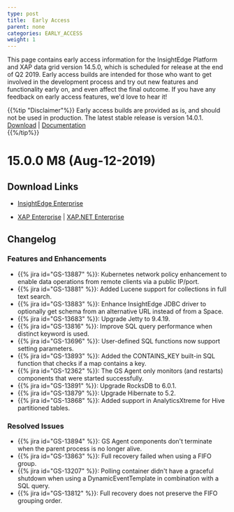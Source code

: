 ```yaml
---
type: post
title:  Early Access
parent: none
categories: EARLY_ACCESS
weight: 1
---
```


This page contains early access information for the InsightEdge Platform and XAP data grid version 14.5.0, which is scheduled for release at the end of Q2 2019. Early access builds are intended for those who want to get involved in the development process and try out new features and functionality early on, and even affect the final outcome. If you have any feedback on early access features, we'd love to hear it!

 {{%tip "Disclaimer"%}} Early access builds are provided as is, and should not be used in production. The latest stable release is version 14.0.1.<br>[Download](https://www.gigaspaces.com/download-center) | [Documentation](/latest/)</br>{{%/tip%}}


# 15.0.0 M8 (Aug-12-2019)

## Download Links

* [InsightEdge Enterprise](https://gigaspaces-releases-eu.s3.amazonaws.com/insightedge/15.0.0/gigaspaces-insightedge-enterprise-15.0.0-m8.zip) 

* [XAP Enterprise](https://gigaspaces-releases-eu.s3.amazonaws.com/xap/15.0.0/gigaspaces-xap-enterprise-15.0.0-m8.zip) | [XAP.NET Enterprise](https://gigaspaces-releases-eu.s3.amazonaws.com/xap/15.0.0/gigaspaces-xap.net-15.0.0-m8.msi)

## Changelog

### Features and Enhancements

- {{% jira id="GS-13887" %}}: Kubernetes network policy enhancement to enable data operations from remote clients via a public IP/port.
- {{% jira id="GS-13881" %}}: Added Lucene support for collections in full text search.
- {{% jira id="GS-13883" %}}: Enhance InsightEdge JDBC driver to optionally get schema from an alternative URL instead of from a Space.
- {{% jira id="GS-13683" %}}: Upgrade Jetty to 9.4.19.
- {{% jira id="GS-13816" %}}: Improve SQL query performance when distinct keyword is used.
- {{% jira id="GS-13696" %}}: User-defined SQL functions now support setting parameters.
- {{% jira id="GS-13893" %}}: Added the CONTAINS_KEY built-in SQL function that checks if a map contains a key.
- {{% jira id="GS-12362" %}}: The GS Agent only monitors (and restarts) components that were started successfully.
- {{% jira id="GS-13891" %}}: Upgrade RocksDB to 6.0.1.
- {{% jira id="GS-13879" %}}: Upgrade Hibernate to 5.2.
- {{% jira id="GS-13868" %}}: Added support in AnalyticsXtreme for Hive partitioned tables.

### Resolved Issues

- {{% jira id="GS-13894" %}}: GS Agent components don't terminate when the parent process is no longer alive.
- {{% jira id="GS-13863" %}}: Full recovery failed when using a FIFO group.
- {{% jira id="GS-13207" %}}: Polling container didn't have a graceful shutdown when using a DynamicEventTemplate in combination with a SQL query.
- {{% jira id="GS-13812" %}}: Full recovery does not preserve the FIFO grouping order.

